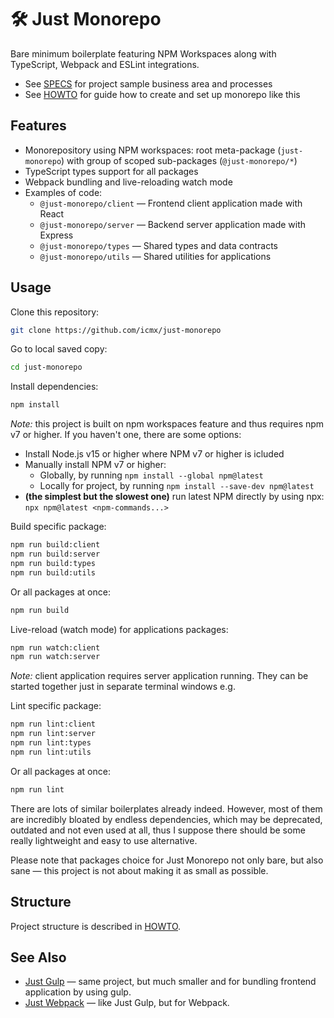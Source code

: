 # 🛠️ Just Monorepo

Bare minimum boilerplate featuring NPM Workspaces along with TypeScript, Webpack and ESLint integrations.

  - See [SPECS](SPECS.md) for project sample business area and processes
  - See [HOWTO](HOWTO.md) for guide how to create and set up monorepo like this

## Features

  - Monorepository using NPM workspaces: root meta-package (`just-monorepo`) with group of scoped sub-packages (`@just-monorepo/*`)
  - TypeScript types support for all packages
  - Webpack bundling and live-reloading watch mode
  - Examples of code:
    - `@just-monorepo/client` — Frontend client application made with React
    - `@just-monorepo/server` — Backend server application made with Express
    - `@just-monorepo/types` — Shared types and data contracts
    - `@just-monorepo/utils` — Shared utilities for applications

## Usage

Clone this repository:

```sh
git clone https://github.com/icmx/just-monorepo
```

Go to local saved copy:

```sh
cd just-monorepo
```

Install dependencies:

```sh
npm install
```

*Note:* this project is built on npm workspaces feature and thus requires npm v7 or higher. If you haven't one, there are some options:

  - Install Node.js v15 or higher where NPM v7 or higher is icluded
  - Manually install NPM v7 or higher:
    - Globally, by running `npm install --global npm@latest`
    - Locally for project, by running `npm install --save-dev npm@latest`
  - **(the simplest but the slowest one)** run latest NPM directly by using npx: `npx npm@latest <npm-commands...>`

Build specific package:

```sh
npm run build:client
npm run build:server
npm run build:types
npm run build:utils
```

Or all packages at once:

```sh
npm run build
```

Live-reload (watch mode) for applications packages:

```sh
npm run watch:client
npm run watch:server
```

*Note:* client application requires server application running. They can be started together just in separate terminal windows e.g.

Lint specific package:

```sh
npm run lint:client
npm run lint:server
npm run lint:types
npm run lint:utils
```

Or all packages at once:

```sh
npm run lint
```

There are lots of similar boilerplates already indeed. However, most of them are incredibly bloated by endless dependencies, which may be deprecated, outdated and not even used at all, thus I suppose there should be some really lightweight and easy to use alternative.

Please note that packages choice for Just Monorepo not only bare, but also sane — this project is not about making it as small as possible.

## Structure

Project structure is described in [HOWTO](HOWTO.md).

## See Also

  - [Just Gulp](https://github.com/icmx/just-gulp) — same project, but much smaller and for bundling frontend application by using gulp.
  - [Just Webpack](https://github.com/icmx/just-webpack) — like Just Gulp, but for Webpack.
